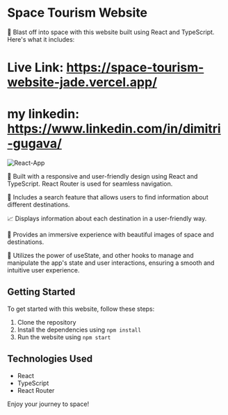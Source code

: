 # Space Tourism Website

🚀 Blast off into space with this website built using React and TypeScript. Here's what it includes:

# Live Link: https://space-tourism-website-jade.vercel.app/
# my linkedin: https://www.linkedin.com/in/dimitri-gugava/
![React-App](https://user-images.githubusercontent.com/107649216/224039533-fe16e017-0ca6-4541-b014-c5c4352dc60a.png)


🌟 Built with a responsive and user-friendly design using React and TypeScript. React Router is used for seamless navigation.

🔎 Includes a search feature that allows users to find information about different destinations.

📈 Displays information about each destination in a user-friendly way.

🌌 Provides an immersive experience with beautiful images of space and destinations.

💪 Utilizes the power of useState,  and other hooks to manage and manipulate the app's state and user interactions, ensuring a smooth and intuitive user experience.

## Getting Started

To get started with this website, follow these steps:

1. Clone the repository
2. Install the dependencies using `npm install`
3. Run the website using `npm start`

## Technologies Used

- React
- TypeScript
- React Router

Enjoy your journey to space!
